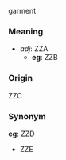 garment
### Meaning
+ _adj_: ZZA
    + __eg__: ZZB

### Origin

ZZC

### Synonym

__eg__: ZZD

+ ZZE



